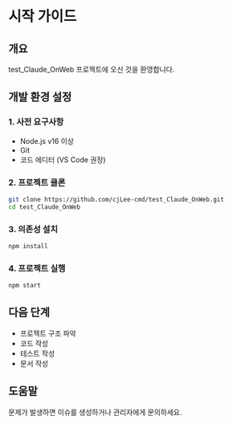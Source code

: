 # 시작 가이드

## 개요

test_Claude_OnWeb 프로젝트에 오신 것을 환영합니다.

## 개발 환경 설정

### 1. 사전 요구사항

- Node.js v16 이상
- Git
- 코드 에디터 (VS Code 권장)

### 2. 프로젝트 클론

```bash
git clone https://github.com/cjLee-cmd/test_Claude_OnWeb.git
cd test_Claude_OnWeb
```

### 3. 의존성 설치

```bash
npm install
```

### 4. 프로젝트 실행

```bash
npm start
```

## 다음 단계

- 프로젝트 구조 파악
- 코드 작성
- 테스트 작성
- 문서 작성

## 도움말

문제가 발생하면 이슈를 생성하거나 관리자에게 문의하세요.
